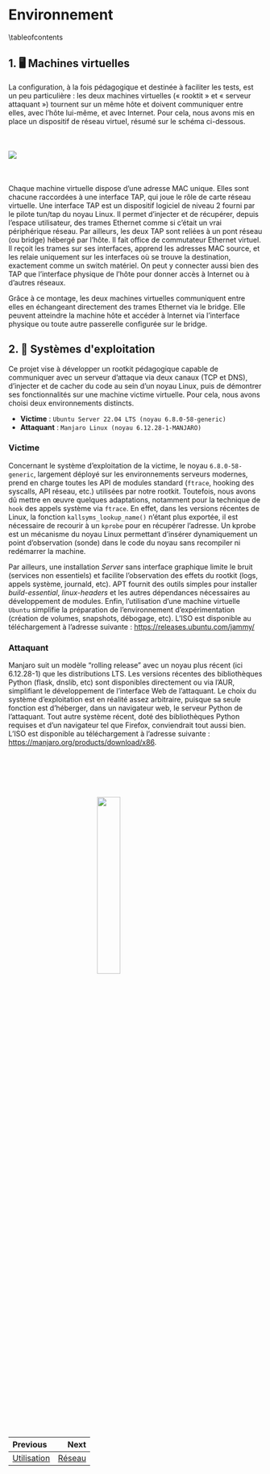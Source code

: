 # Environnement

\tableofcontents

## 1. 🖥️ Machines virtuelles

La configuration, à la fois pédagogique et destinée à faciliter les tests, est un peu particulière : les deux machines virtuelles (« rooktit » et « serveur attaquant ») tournent sur un même hôte et doivent communiquer entre elles, avec l’hôte lui-même, et avec Internet. Pour cela, nous avons mis en place un dispositif de réseau virtuel, résumé sur le schéma ci-dessous.

<img 
  src="diag.svg" 
  style="
    display: block;
    margin: 50px auto;
    overflow: hidden;
  "
/>

Chaque machine virtuelle dispose d’une adresse MAC unique. Elles sont chacune raccordées à une interface TAP, qui joue le rôle de carte réseau virtuelle. Une interface TAP est un dispositif logiciel de niveau 2 fourni par le pilote tun/tap du noyau Linux. Il permet d’injecter et de récupérer, depuis l’espace utilisateur, des trames Ethernet comme si c’était un vrai périphérique réseau. Par ailleurs, les deux TAP sont reliées à un pont réseau (ou bridge) hébergé par l’hôte. Il fait office de commutateur Ethernet virtuel. Il reçoit les trames sur ses interfaces, apprend les adresses MAC source, et les relaie uniquement sur les interfaces où se trouve la destination, exactement comme un switch matériel. On peut y connecter aussi bien des TAP que l’interface physique de l’hôte pour donner accès à Internet ou à d’autres réseaux.

Grâce à ce montage, les deux machines virtuelles communiquent entre elles en échangeant directement des trames Ethernet via le bridge. Elle peuvent atteindre la machine hôte et accéder à Internet via l’interface physique ou toute autre passerelle configurée sur le bridge.

## 2. 🧠 Systèmes d'exploitation

Ce projet vise à développer un rootkit pédagogique capable de communiquer avec un serveur d’attaque via deux canaux (TCP et DNS), d’injecter et de cacher du code au sein d’un noyau Linux, puis de démontrer ses fonctionnalités sur une machine victime virtuelle. Pour cela, nous avons choisi deux environnements distincts.
- **Victime** : `Ubuntu Server 22.04 LTS (noyau 6.8.0-58-generic)`
- **Attaquant** : `Manjaro Linux (noyau 6.12.28-1-MANJARO)`

### Victime

Concernant le système d’exploitation de la victime, le noyau `6.8.0-58-generic`, largement déployé sur les environnements serveurs modernes, prend en charge toutes les API de modules standard (`ftrace`, hooking des syscalls, API réseau, etc.) utilisées par notre rootkit. Toutefois, nous avons dû mettre en œuvre quelques adaptations, notamment pour la technique de `hook` des appels système via `ftrace`. En effet, dans les versions récentes de Linux, la fonction `kallsyms_lookup_name()` n’étant plus exportée, il est nécessaire de recourir à un `kprobe` pour en récupérer l’adresse. Un kprobe est un mécanisme du noyau Linux permettant d’insérer dynamiquement un point d’observation (sonde) dans le code du noyau sans recompiler ni redémarrer la machine.

Par ailleurs, une installation *Server* sans interface graphique limite le bruit (services non essentiels) et facilite l’observation des effets du rootkit (logs, appels système, journald, etc). APT fournit des outils simples pour installer *build-essential*, *linux-headers* et les autres dépendances nécessaires au développement de modules. Enfin, l’utilisation d’une machine virtuelle `Ubuntu` simplifie la préparation de l’environnement d’expérimentation (création de volumes, snapshots, débogage, etc). L’ISO est disponible au téléchargement à l’adresse suivante : https://releases.ubuntu.com/jammy/

### Attaquant

Manjaro suit un modèle “rolling release” avec un noyau plus récent (ici 6.12.28-1) que les distributions LTS. Les versions récentes des bibliothèques Python (flask, dnslib, etc) sont disponibles directement ou via l’AUR, simplifiant le développement de l’interface Web de l’attaquant. Le choix du système d’exploitation est en réalité assez arbitraire, puisque sa seule fonction est d’héberger, dans un navigateur web, le serveur Python de l’attaquant. Tout autre système récent, doté des bibliothèques Python requises et d’un navigateur tel que Firefox, conviendrait tout aussi bien. L’ISO est disponible au téléchargement à l’adresse suivante : https://manjaro.org/products/download/x86.

<img 
  src="logo_no_text.png" 
  style="
    display: block;
    margin: 100px auto;
    width: 30%;
    overflow: hidden;
  "
/>

<div class="section_buttons">

| Previous                          | Next                               |
|:----------------------------------|-----------------------------------:|
| [Utilisation](04_usage.md)        | [Réseau](d5/dc4/network.html)      |
</div>